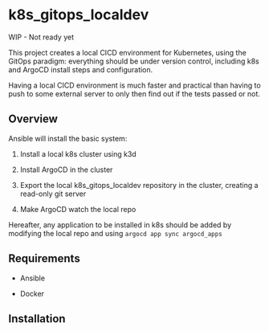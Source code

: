 # k8s_gitops_localdev

WIP - Not ready yet

This project creates a local CICD environment for Kubernetes, using the GitOps paradigm: everything should be under version control, including k8s and ArgoCD install steps and configuration.

Having a local CICD environment is much faster and practical than having to push to some external server to only then find out if the tests passed or not.

## Overview

Ansible will install the basic system:

1. Install a local k8s cluster using k3d

2. Install ArgoCD in the cluster 

3. Export the local k8s_gitops_localdev repository in the cluster, creating a read-only git server

4. Make ArgoCD watch the local repo

Hereafter, any application to be installed in k8s should be added by modifying the local repo and using `argocd app sync argocd_apps`


## Requirements

- Ansible

- Docker

## Installation
